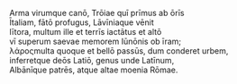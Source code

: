 <p lang="lat" class="alpheios-enabled">
Arma virumque canō, Trōiae quī prīmus ab ōrīs<br/>
Ītaliam, fātō profugus, Lāvīniaque vēnit<br/>
lītora, multum ille et terrīs iactātus et altō<br/>
vī superum saevae memorem Iūnōnis ob īram;<br/>
<span lang="grc">λάρος</span>multa quoque et bellō passūs, dum conderet urbem,<br/>
inferretque deōs Latiō, genus unde Latīnum,<br/>
Albānīque patrēs, atque altae moenia Rōmae.<br/>
</p>

